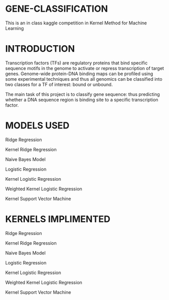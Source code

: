 # GENE-CLASSIFICATION
This is an in class kaggle competition in Kernel Method for Machine Learning


# INTRODUCTION

Transcription factors (TFs) are regulatory proteins that bind specific sequence motifs in the genome to activate or repress transcription of target genes.
Genome-wide protein-DNA binding maps can be profiled using some experimental techniques and thus all genomics can be classified into two classes for a TF of interest: bound or unbound.

The main task of this project is to classify gene sequence: thus
predicting whether a DNA sequence region is binding site to a specific
transcription factor.

# MODELS USED

Ridge Regression

Kernel Ridge Regression

Naive Bayes Model

Logistic Regression

Kernel Logistic Regression

Weighted Kernel Logistic Regression

Kernel Support Vector Machine

# KERNELS IMPLIMENTED 

Ridge Regression

Kernel Ridge Regression

Naive Bayes Model

Logistic Regression

Kernel Logistic Regression

Weighted Kernel Logistic Regression

Kernel Support Vector Machine
